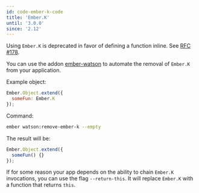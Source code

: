 ```yaml
---
id: code-ember-k-code
title: 'Ember.K'
until: '3.0.0'
since: '2.12'
---
```


Using `Ember.K` is deprecated in favor of defining a function inline. See [RFC #178](https://github.com/emberjs/rfcs/blob/master/text/0178-deprecate-ember-k.md).

You can use the addon [ember-watson](https://github.com/abuiles/ember-watson#remove-usages-of-emberk) to automate the removal of `Ember.K` from your application.

Example object:

```javascript
Ember.Object.extend({
  someFun: Ember.K
});
```

Command:

```bash
ember watson:remove-ember-k --empty
```

The result will be:

```javascript
Ember.Object.extend({
  someFun() {}
});
```

If for some reason your app depends on the ability to chain `Ember.K` invocations, you can use the flag `--return-this`. It will replace `Ember.K` with a function that returns `this`.
